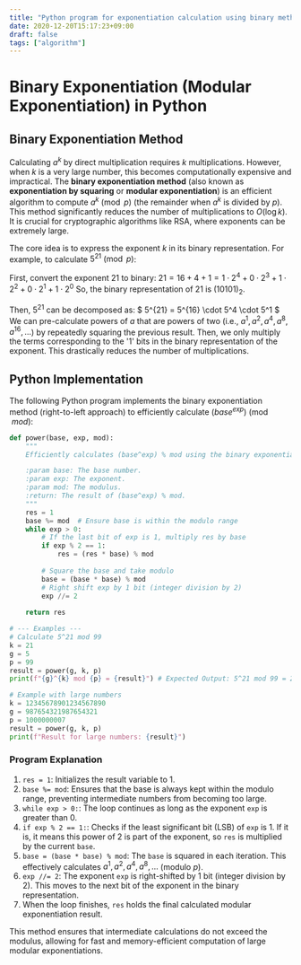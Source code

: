 ```yaml
---
title: "Python program for exponentiation calculation using binary method"
date: 2020-12-20T15:17:23+09:00
draft: false
tags: ["algorithm"] 
---
```

<!--more-->
# Binary Exponentiation (Modular Exponentiation) in Python

## Binary Exponentiation Method

Calculating $a^k$ by direct multiplication requires $k$ multiplications. However, when $k$ is a very large number, this becomes computationally expensive and impractical. The **binary exponentiation method** (also known as **exponentiation by squaring** or **modular exponentiation**) is an efficient algorithm to compute $a^k \pmod{p}$ (the remainder when $a^k$ is divided by $p$). This method significantly reduces the number of multiplications to $O(\log k)$. It is crucial for cryptographic algorithms like RSA, where exponents can be extremely large.

The core idea is to express the exponent $k$ in its binary representation. For example, to calculate $5^{21} \pmod{p}$:

First, convert the exponent $21$ to binary:
$21 = 16 + 4 + 1 = 1 \cdot 2^4 + 0 \cdot 2^3 + 1 \cdot 2^2 + 0 \cdot 2^1 + 1 \cdot 2^0$
So, the binary representation of $21$ is $(10101)_2$.

Then, $5^{21}$ can be decomposed as:
$
5^{21} = 5^{16} \cdot 5^4 \cdot 5^1
$
We can pre-calculate powers of $a$ that are powers of two (i.e., $a^1, a^2, a^4, a^8, a^{16}, \dots$) by repeatedly squaring the previous result. Then, we only multiply the terms corresponding to the '1' bits in the binary representation of the exponent. This drastically reduces the number of multiplications.

## Python Implementation

The following Python program implements the binary exponentiation method (right-to-left approach) to efficiently calculate $(base^{exp}) \pmod{mod}$:

```python:binary_exponentiation.py
def power(base, exp, mod):
    """
    Efficiently calculates (base^exp) % mod using the binary exponentiation method.

    :param base: The base number.
    :param exp: The exponent.
    :param mod: The modulus.
    :return: The result of (base^exp) % mod.
    """
    res = 1
    base %= mod  # Ensure base is within the modulo range
    while exp > 0:
        # If the last bit of exp is 1, multiply res by base
        if exp % 2 == 1:
            res = (res * base) % mod
        
        # Square the base and take modulo
        base = (base * base) % mod
        # Right shift exp by 1 bit (integer division by 2)
        exp //= 2
        
    return res

# --- Examples ---
# Calculate 5^21 mod 99
k = 21
g = 5
p = 99
result = power(g, k, p)
print(f"{g}^{k} mod {p} = {result}") # Expected Output: 5^21 mod 99 = 20

# Example with large numbers
k = 12345678901234567890
g = 987654321987654321
p = 1000000007
result = power(g, k, p)
print(f"Result for large numbers: {result}")
```

### Program Explanation
1.  `res = 1`: Initializes the result variable to 1.
2.  `base %= mod`: Ensures that the base is always kept within the modulo range, preventing intermediate numbers from becoming too large.
3.  `while exp > 0:`: The loop continues as long as the exponent `exp` is greater than 0.
4.  `if exp % 2 == 1:`: Checks if the least significant bit (LSB) of `exp` is 1. If it is, it means this power of 2 is part of the exponent, so `res` is multiplied by the current `base`.
5.  `base = (base * base) % mod`: The `base` is squared in each iteration. This effectively calculates $a^1, a^2, a^4, a^8, \dots$ (modulo $p$).
6.  `exp //= 2`: The exponent `exp` is right-shifted by 1 bit (integer division by 2). This moves to the next bit of the exponent in the binary representation.
7.  When the loop finishes, `res` holds the final calculated modular exponentiation result.

This method ensures that intermediate calculations do not exceed the modulus, allowing for fast and memory-efficient computation of large modular exponentiations.

